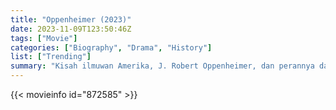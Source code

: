 ```yaml
---
title: "Oppenheimer (2023)"
date: 2023-11-09T123:50:46Z
tags: ["Movie"]
categories: ["Biography", "Drama", "History"]
list: ["Trending"]
summary: "Kisah ilmuwan Amerika, J. Robert Oppenheimer, dan perannya dalam pengembangan bom atom."
---
```


<mux-player stream-type="on-demand"
src="https://kp3d-my.sharepoint.com/personal/ryoo_kp3d_onmicrosoft_com/_layouts/15/download.aspx?share=EbbaOxrdGxFOr5fJZxO8aNcB1wtVao-7WBv9fLNyHL_vkg" prefer-playback="mse" controls>

</mux-player>


{{< movieinfo id="872585" >}}

<script src="https://cdn.jsdelivr.net/npm/@mux/mux-player"></script>

 <script type="application/ld+json ">
{
"@context": "https://schema.org/",
"@type": "VideoObject",
"name": "Oppenheimer (2023)",
"contentUrl": "https://stream.mux.com/9Xg8kYtzcmB78gv02jZ1WQVBAUmWcdzX3KtATCuW01r9I.m3u8",
"thumbnailUrl": "https://www.themoviedb.org/t/p/original/cUIqZd6jJCbO94Txt1CkTs7MSeP.jpg?width=314&fit_mode=preserve&time=25",
"uploadDate": "2023-11-09T13:50:46Z",
}

</script>